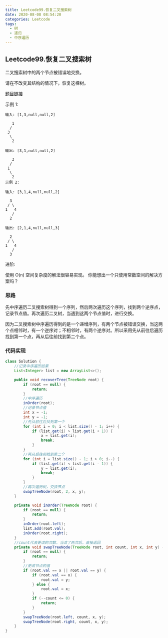 ```yaml
---
title: Leetcode99.恢复二叉搜索树
date: 2020-08-08 08:54:20
categories: Leetcode
tags:
  - 树
  - 递归
  - 中序遍历
---
```


## Leetcode99.恢复二叉搜索树

二叉搜索树中的两个节点被错误地交换。

请在不改变其结构的情况下，恢复这棵树。

[题目链接](https://leetcode-cn.com/problems/recover-binary-search-tree)

<!--more-->

示例 1:

```
输入: [1,3,null,null,2]

   1
  /
 3
  \
   2

输出: [3,1,null,null,2]

   3
  /
 1
  \
   2
示例 2:

输入: [3,1,4,null,null,2]

  3
 / \
1   4
   /
  2

输出: [2,1,4,null,null,3]

  2
 / \
1   4
   /
  3
```



进阶:

使用 O(n) 空间复杂度的解法很容易实现。
你能想出一个只使用常数空间的解决方案吗？



### 思路

先中序遍历二叉搜索树得到一个序列，然后两次遍历这个序列，找到两个逆序点，记录节点值。再次遍历二叉树，当遇到这两个节点值时，进行交换。

因为二叉搜索树中序遍历得到的是一个递增序列，有两个节点被错误交换，当这两个点相邻时，有一个逆序对；不相邻时，有两个逆序对。所以采用先从前往后遍历找到第一个点，再从后往前找到第二个点。

### 代码实现

```java
class Solution {
    //记录中序遍历结果
    List<Integer> list = new ArrayList<>();

    public void recoverTree(TreeNode root) {
        if (root == null) {
            return;
        }
        //中序遍历
        inOrder(root);
        //记录节点值
        int x = -1;
        int y = -1;
        //先从前往后找到第一个
        for (int i = 0; i < list.size() - 1; i++) {
            if (list.get(i) > list.get(i + 1)) {
                x = list.get(i);
                break;
            }
        }
        //再从后往前找到第二个
        for (int i = list.size() - 1; i > 0; i--) {
            if (list.get(i) < list.get(i - 1)) {
                y = list.get(i);
                break;
            }
        }
        //再次遍历树，交换节点
        swapTreeNode(root, 2, x, y);
    }

    private void inOrder(TreeNode root) {
        if (root == null) {
            return;
        }
        inOrder(root.left);
        list.add(root.val);
        inOrder(root.right);
    }
    //count代表更改的次数，当改了两次后，直接返回
    private void swapTreeNode(TreeNode root, int count, int x, int y) {
        if (root == null) {
            return;
        }
        //更改节点的值
        if (root.val == x || root.val == y) {
            if (root.val == x) {
                root.val = y;
            } else {
                root.val = x;
            }
            if (--count <= 0) {
                return;
            }
        }
        swapTreeNode(root.left, count, x, y);
        swapTreeNode(root.right, count, x, y);
    }
}
```



